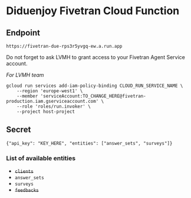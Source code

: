 # Diduenjoy Fivetran Cloud Function

## Endpoint

```
https://fivetran-due-rps3r5yvgq-ew.a.run.app
```

Do not forget to ask LVMH to grant access to your Fivetran Agent Service account.

_For LVMH team_
```
gcloud run services add-iam-policy-binding CLOUD_RUN_SERVICE_NAME \
    --region 'europe-west1' \
    --member 'serviceAccount:TO_CHANGE_HERE@fivetran-production.iam.gserviceaccount.com' \
    --role 'roles/run.invoker' \
    --project host-project
```

## Secret

```
{"api_key": "KEY_HERE", "entities": ["answer_sets", "surveys"]}
```

### List of available entities

- ~~`clients`~~
- `answer_sets`
- `surveys`
- ~~`feedbacks`~~
